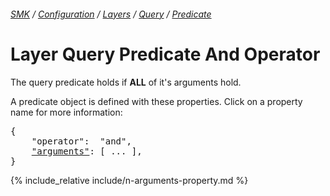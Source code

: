 ###### [SMK](../../../../..) / [Configuration](../../..) / [Layers](../..) / [Query](..) / [Predicate](.)

# Layer Query Predicate And Operator

The query predicate holds if **ALL** of it's arguments hold.

A predicate object is defined with these properties.
Click on a property name for more information:
<pre>
{
    "operator":  "and",
    <a href="#arguments-property"   >"arguments"</a>: [ ... ],
}
</pre>

{% include_relative include/n-arguments-property.md %}
